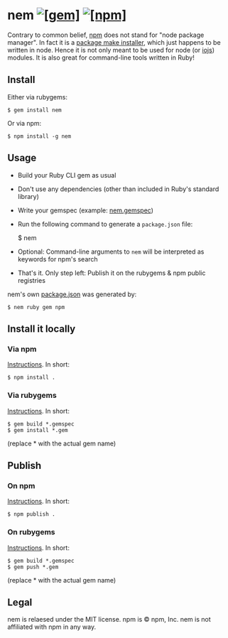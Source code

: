 # nem [![[gem]](https://badge.fury.io/rb/nem.svg)](https://badge.fury.io/rb/nem) [![[npm]](https://img.shields.io/npm/v/nem.svg)](https://www.npmjs.com/package/nem)

Contrary to common belief, [npm](https://www.npmjs.com/) does not stand for "node package manager". In fact it is a [package make installer](https://docs.npmjs.com/misc/faq#if-npm-is-an-acronym-why-is-it-never-capitalized), which just happens to be written in node. Hence it is not only meant to be used for node (or [iojs](https://iojs.org/)) modules. It is also great for command-line tools written in Ruby!

## Install

Either via rubygems:

    $ gem install nem

Or via npm:

    $ npm install -g nem

## Usage

* Build your Ruby CLI gem as usual
* Don't use any dependencies (other than included in Ruby's standard library)
* Write your gemspec (example: [nem.gemspec](https://github.com/janlelis/nem/blob/master/nem.gemspec))
* Run the following command to generate a `package.json` file:


    $ nem


* Optional: Command-line arguments to `nem` will be interpreted as keywords for npm's search
* That's it. Only step left: Publish it on the rubygems & npm public registries

nem's own [package.json](https://github.com/janlelis/nem/blob/master/package.json) was generated by:

    $ nem ruby gem npm

## Install it locally
### Via npm

[Instructions](https://docs.npmjs.com/cli/install). In short:

    $ npm install .

### Via rubygems

[Instructions](http://guides.rubygems.org/make-your-own-gem/). In short:

    $ gem build *.gemspec
    $ gem install *.gem

(replace * with the actual gem name)

## Publish
### On npm

[Instructions](https://docs.npmjs.com/cli/publish). In short:

    $ npm publish .

### On rubygems

[Instructions](http://guides.rubygems.org/publishing/#publishing-to-rubygemsorg). In short:

    $ gem build *.gemspec
    $ gem push *.gem

(replace * with the actual gem name)

## Legal

nem is relaesed under the MIT license. npm is © npm, Inc. nem is not affiliated with npm in any way.
